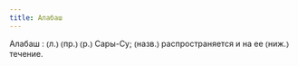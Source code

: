 ```yaml
---
title: Алабаш
---
```


Алабаш
: ⦅л.⦆ ⦅пр.⦆ ⦅р.⦆ Сары-Су; ⦅назв.⦆ распространяется и на ее ⦅ниж.⦆ течение.
